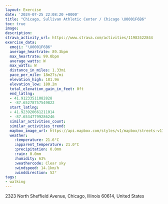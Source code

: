 ```yaml
---
layout: Exercise
date: '2024-07-25 22:08:20 +0000'
title: "Chicago, Sullivan Athletic Center / Chicago \U0001F6B6"
toc: true
image:
description:
strava_activity_url: https://www.strava.com/activities/11982422844
exercise_data:
  emoji: "\U0001F6B6"
  average_heartrate: 89.3bpm
  max_heartrate: 99.0bpm
  average_watts: W
  max_watts: W
  distance_in_miles: 1.33mi
  pace_per_mile: 18m27s/mi
  elevation_high: 181.9m
  elevation_low: 180.2m
  total_elevation_gain_in_feet: 0ft
  end_latlng:
  - 41.91233511082828
  - -87.65278757549822
  start_latlng:
  - 41.923920661211014
  - -87.65347799286246
  similar_activities_count:
  similar_activities_trend:
  mapbox_image_url: https://api.mapbox.com/styles/v1/mapbox/streets-v11/static/path-5+787af2-1.0(%7Db%7B~Fdy~uO~A%3FrEIpECpHM%7CCAfLQ%60II),pin-s-s+e5b22e(-87.65347,41.92319),pin-s-f+89ae00(-87.65317999999999,41.91454999999999)/auto/800x800?access_token=pk.eyJ1Ijoiam9zaGJlY2ttYW4iLCJhIjoiY205eWR2aDd1MWZ6djJrbXc4a3M0bWZleiJ9.XiG9OWkNcZk2QzjJbxLB4A
  weather:
    :temperature: 21.6°C
    :apparent_temperature: 21.0°C
    :precipitation: 0.0mm
    :rain: 0.0mm
    :humidity: 63%
    :weathercode: Clear sky
    :windspeed: 14.1km/h
    :winddirection: 52°
tags:
- walking
---
```

2323 North Sheffield Avenue, Chicago, Illinois 60614, United States
